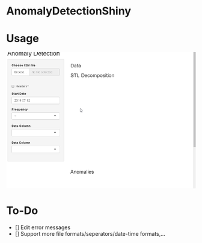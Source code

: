# AnomalyDetectionShiny

# Usage

![Usage](usage.gif)

# To-Do

- [] Edit error messages
- [] Support more file formats/seperators/date-time formats,...

